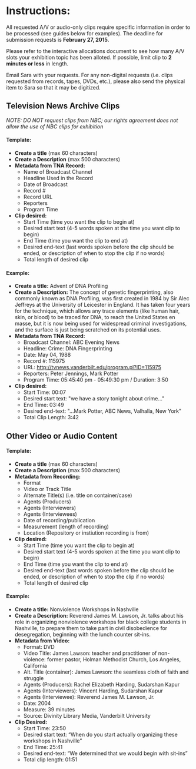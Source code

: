 # Instructions:
All requested A/V or audio-only clips require specific information in order to be processed (see guides below for examples). 
The deadline for submission requests is **February 27, 2015**.

Please refer to the interactive allocations document to see how many A/V slots your exhibition topic has been alloted. If possible, limit clip to 
**2 minutes or less** in length. 

Email Sara with your requests. For any non-digital requests (i.e. clips requested from records, tapes, DVDs, etc.), please also 
send the physical item to Sara so that it may be digitized.

## Television News Archive Clips
_NOTE: DO NOT request clips from NBC; our rights agreement does not allow the use of NBC clips for exhibition_

#### Template:
* **Create a title** (max 60 characters)
* **Create a Description** (max 500 characters)
* **Metadata from TNA Record:**
  * Name of Broadcast Channel
  * Headline Used in the Record
  * Date of Broadcast
  * Record #
  * Record URL
  * Reporters
  * Program Time
* **Clip desired:**
  * Start Time (time you want the clip to begin at)
  * Desired start text (4-5 words spoken at the time you want clip to begin)
  * End Time (time you want the clip to end at)
  * Desired end-text (last words spoken before the clip should be ended, or description of when to stop the clip if no words)
  * Total length of desired clip

#### Example:
* **Create a title:** Advent of DNA Profiling
* **Create a Description:** The concept of genetic fingerprinting, also commonly known as DNA Profiling, 
was first created in 1984 by Sir Alec Jeffreys at the University of Leicester in England. It has taken four years for the 
technique, which allows any trace elements (like human hair, skin, or blood) to be traced for DNA, to reach the United States 
en masse, but it is now being used for widespread criminal investigations, and the surface is just being scratched on its 
potential uses. 
* **Metadata from TNA Record:**
  * Broadcast Channel: ABC Evening News
  * Headline: Crime: DNA Fingerprinting
  * Date: May 04, 1988
  * Record #: 115975
  * URL: http://tvnews.vanderbilt.edu/program.pl?ID=115975
  * Reporters: Peter Jennings, Mark Potter
  * Program Time: 05:45:40 pm - 05:49:30 pm / Duration: 3:50
* **Clip desired:**
  * Start Time: 00:07
  * Desired start text: "we have a story tonight about crime..."
  * End Time: 03:49
  * Desired end-text: "...Mark Potter, ABC News, Valhalla, New York"
  * Total Clip Length: 3:42

## Other Video or Audio Content
#### Template:
* **Create a title** (max 60 characters)
* **Create a Description** (max 500 characters)
* **Metadata from Recording:**
  * Format
  * Video or Track Title
  * Alternate Title(s) (i.e. title on container/case)
  * Agents (Producers)
  * Agents (Interviewers)
  * Agents (Interviewees)
  * Date of recording/publication
  * Measurement (length of recording)
  * Location (Repository or instiution recording is from)
* **Clip desired:**
  * Start Time (time you want the clip to begin at)
  * Desired start text (4-5 words spoken at the time you want clip to begin)
  * End Time (time you want the clip to end at)
  * Desired end-text (last words spoken before the clip should be ended, or description of when to stop the clip if no words)
  * Total length of desired clip
  
#### Example:

* **Create a title:** Nonviolence Workshops in Nashville
* **Create a Description:** Reverend James M. Lawson, Jr. talks about his role in organizing nonviolence workshops 
for black college students in Nashville, to prepare them to take part in civil disobedience for desegregation, beginning with the lunch counter sit-ins.
* **Metadata from Video:**
  *	Format: DVD
  *	Video Title: James Lawson: teacher and practitioner of non-violence: former pastor, Holman Methodist Church, Los Angeles, California
  *	Alt. Title (container): James Lawson: the seamless cloth of faith and struggle
  *	Agents (Producers):  Rachel Elizabeth Harding, Sudarshan Kapur
  *	Agents (Interviewers): Vincent Harding, Sudarshan Kapur
  *	Agents (Interviewee): Reverend James M. Lawson, Jr.
  *	Date: 2004
  *	Measure: 39 minutes
  *	Source: Divinity Library Media, Vanderbilt University 
* **Clip Desired:**
  *	Start Time:  23:50
  *	Desired start text: “When do you start actually organizing these workshops in Nashville”
  *	End Time: 25:41
  *	Desired end-text: “We determined that we would begin with sit-ins”
  *	Total clip length: 01:51
